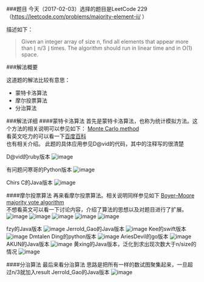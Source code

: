 ###题目
今天（2017-02-03）选择的题目是LeetCode 229（https://leetcode.com/problems/majority-element-ii/ ）

描述如下：
> Given an integer array of size n, find all elements that appear more than ⌊ n/3 ⌋ times.
> The algorithm should run in linear time and in O(1) space.

###解法概要

这道题的解法比较有意思：
* 蒙特卡洛算法
* 摩尔投票算法
* 分治算法

###解法详细
####蒙特卡洛算法
首先是蒙特卡洛算法，也称为统计模拟方法。这个方法的相关说明可以参见如下：
[Monte Carlo method](https://en.wikipedia.org/wiki/Monte_Carlo_method)<br />
看英文吃力的可以看一下[百度百科](http://baike.baidu.com/link?url=i5eE5zAbi9PdA9xiFpU7NdAGr0ezkky4LTuWgdA-sMXj-G7oB3gAvYg-84oHKcHSL_iIclv22oR7UUSwsLw2QsF8uSlAjsollJtOvAUwweCmNO1JjAQtlIctpTld5oeRWRnwTt4Ck1l7iSpJOUa8uk3wGgBrJv_6y_UbuHVnXkrLdjwsVUq7YciUJwdQtMhY-9KOxrgM7pKvPaxuxKDaKJpJ9-LGZw__IaN3S3e-8yGhe737mdwDr050ssshzbR80Nm1mRwy2zsTEi6WQ4vNNq)<br />也有相关介绍。
此题的具体应用参见D@vid的代码，其中的注释写的很清楚

D@vid的ruby版本
 ![image](https://github.com/M-renard/daily_algorithm/blob/master/leetcodes/229/image/david_MonteCarlo_ruby.jpeg)

有问题问寒哥的Python版本
 ![image](https://github.com/M-renard/daily_algorithm/blob/master/leetcodes/229/image/%E6%9C%89%E9%97%AE%E9%A2%98%E9%97%AE%E5%AF%92%E5%93%A5_MonteCarlo_python.jpeg)

Chirs C的Java版本
 ![image](https://github.com/M-renard/daily_algorithm/blob/master/leetcodes/229/image/Chirs%20C_MonteCarlo_java.jpeg)

####摩尔投票算法
再来看摩尔投票算法。相关说明同样参见如下
[Boyer–Moore majority vote algorithm](https://en.wikipedia.org/wiki/Boyer–Moore_majority_vote_algorithm)<br />
不想看英文可以看一下讨论内容，介绍了算法的思想以及对题目进行了扩展。
 ![image](https://github.com/M-renard/daily_algorithm/blob/master/leetcodes/229/image/WechatIMG29.jpeg)
 ![image](https://github.com/M-renard/daily_algorithm/blob/master/leetcodes/229/image/WechatIMG30.jpeg)
 ![image](https://github.com/M-renard/daily_algorithm/blob/master/leetcodes/229/image/WechatIMG31.jpeg)
 ![image](https://github.com/M-renard/daily_algorithm/blob/master/leetcodes/229/image/WechatIMG32.jpeg)
 ![image](https://github.com/M-renard/daily_algorithm/blob/master/leetcodes/229/image/WechatIMG33.jpeg)

  fzy的Java版本
  ![image](https://github.com/M-renard/daily_algorithm/blob/master/leetcodes/229/image/fzy_Moore_java.jpeg?raw=true)
  Jerrold_Gao的Java版本
  ![image](https://github.com/M-renard/daily_algorithm/blob/master/leetcodes/229/image/JerroleGao_Moore_java.jpeg)
  Kee的swift版本
  ![image](https://github.com/M-renard/daily_algorithm/blob/master/leetcodes/229/image/Kee_Moore_swift.jpg)
  Dmtalen Ding的python版本
  ![image](https://github.com/M-renard/daily_algorithm/blob/master/leetcodes/229/image/Dmtalen%20Ding_Moore_swift.jpg)
  AriesDevil的go版本
  ![image](https://github.com/M-renard/daily_algorithm/blob/master/leetcodes/229/image/AriesDevil_Moore_go.jpg)
  AKUN的Java版本
  ![image](https://github.com/M-renard/daily_algorithm/blob/master/leetcodes/229/image/AKUN_Moore_java.jpeg)
  黄xing的Java版本，泛化到求出现次数大于n/size的情况
  ![image](https://github.com/M-renard/daily_algorithm/blob/master/leetcodes/229/image/%E9%BB%84xing_Moore_java.jpg)

####分治算法
最后来看分治算法
思路是把所有一样的数试图聚集起来，一旦超过n/3就加入result
Jerrold_Gao的Java版本
![image](https://github.com/M-renard/daily_algorithm/blob/master/leetcodes/229/image/JerroleGao_%E5%88%86%E6%B2%BB%E6%B3%95_java.jpeg)